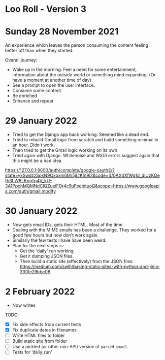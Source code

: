 # Loo Roll - Version 3

# Sunday 28 November 2021
An experience which leaves the person consuming the content feeling better off than when they started.

Overall journey:
- Wake up in the morning. Feel a need for some entertainment, information about the outside world or something mind expanding. (Or have a moment at another time of day)
- See a prompt to open the user interface.
- Consume some content
- Be enriched
- Enhance and repeat

# 29 January 2022
- Tried to get the Django app back working. Seemed like a dead end.
- Tried to rebuild Gmail logic from scratch and build something minimal in an hour. Didn't work.
- Then tried to get the Gmail logic working on its own.
- Tried again with Django. Whitenoise and WSGI errors suggest again that this might be a bad idea.

https://127.0.0.1:8000/auth/complete/google-oauth2/?state=yxSwdzzSpkN9Qxqxm6Mr5jLtKhI9j2&code=4/0AX4XfWg1d_dIUzKQefb3LW6LKnpTp4V_kU-3A1PpchMQMNdClQZueiFOr4c9uFpcpituoQ&scope=https://www.googleapis.com/auth/gmail.modify


# 30 January 2022
- Now gets email IDs, gets their HTML. Most of the time.
- Dealing with the MIME emails has been a challenge. They worked for a good few hours but now don't work again.
- Similarly the few tests I have have been weird.
- Plan for the next steps is:
	- Get the 'daily' run working.
	- Get it dumping JSON files.
	- Then build a static site (effectively) from the JSON files: https://medium.com/swlh/baking-static-sites-with-python-and-jinja-330fe29bbe08

# 2 February 2022
- Now writes

TODO
- [X] Fix side effects from current tests
- [X] Fix duplicate dates in filenames
- [ ] Write HTML files to folder
- [ ] Build static site from folder
- [ ] Use a pickled (or other non-API) version of `parsed_email`.
- [ ] Tests for 'daily_run'
